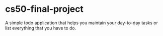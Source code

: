 # cs50-final-project
A simple todo application that helps you maintain your day-to-day tasks or list everything that you have to do.
